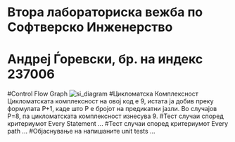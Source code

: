 # Втора лабораториска вежба по Софтверско Инженерство
# Андреј Ѓоревски, бр. на индекс 237006
#Control Flow Graph
![si_diagram](https://github.com/user-attachments/assets/ae908af0-08b0-4b45-87d9-2f04b9c3f650)
#Цикломатска Комплексност
Цикломатската комплексност на овој код е 9, истата ја добив преку формулата P+1, каде што P е бројот на предикатни јазли. Во случајoв P=8, па цикломатската комплексност изнесува 9.
#Тест случаи според критериумот Every Statement
...
#Тест случаи според критериумот Every path
...
#Објаснување на напишаните unit tests
...
